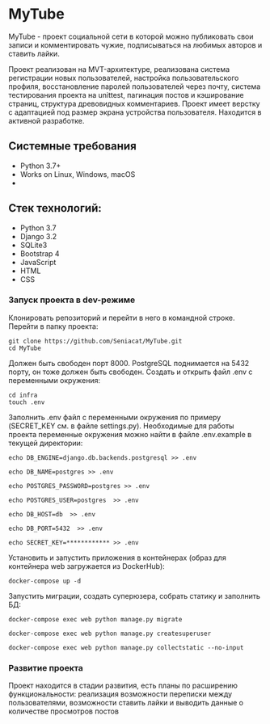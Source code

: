 # MyTube
MyTube - проект социальной сети в которой можно публиковать свои записи и комментировать чужие, подписываться на любимых авторов и ставить лайки.

Проект реализован на MVT-архитектуре, реализована система регистрации новых пользователей, настройка пользовательского профиля, восстановление паролей пользователей через почту, система тестирования проекта на unittest, пагинация постов и кэширование страниц, структура древовидных комментариев. Проект имеет верстку с адаптацией под размер экрана устройства пользователя.
Находится в активной разработке.

## Системные требования
- Python 3.7+
- Works on Linux, Windows, macOS
- 
## Стек технологий:
- Python 3.7
- Django 3.2
- SQLite3
- Bootstrap 4
- JavaScript
- HTML
- CSS

### Запуск проекта в dev-режиме
Клонировать репозиторий и перейти в него в командной строке. Перейти в папку проекта:
```
git clone https://github.com/Seniacat/MyTube.git
cd MyTube
```
Должен быть свободен порт 8000. PostgreSQL поднимается на 5432 порту, он тоже должен быть свободен.
Cоздать и открыть файл .env с переменными окружения:
```
cd infra
touch .env
```
Заполнить .env файл с переменными окружения по примеру (SECRET_KEY см. в файле settings.py). 
Необходимые для работы проекта переменные окружения можно найти в файле .env.example в текущей директории:
```
echo DB_ENGINE=django.db.backends.postgresql >> .env

echo DB_NAME=postgres >> .env

echo POSTGRES_PASSWORD=postgres >> .env

echo POSTGRES_USER=postgres  >> .env

echo DB_HOST=db  >> .env

echo DB_PORT=5432  >> .env

echo SECRET_KEY=************ >> .env
```
Установить и запустить приложения в контейнерах (образ для контейнера web загружается из DockerHub):
```
docker-compose up -d
```
Запустить миграции, создать суперюзера, собрать статику и заполнить БД:
```
docker-compose exec web python manage.py migrate

docker-compose exec web python manage.py createsuperuser

docker-compose exec web python manage.py collectstatic --no-input 
```
### Развитие проекта
Проект находится в стадии развития, есть планы по расширению функциональности: реализация возможности переписки между пользователями, возможности ставить лайки и выводить данные о количестве просмотров постов 
